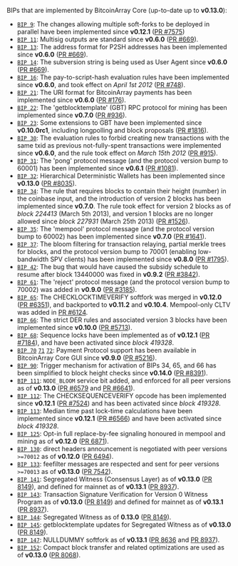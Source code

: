 BIPs that are implemented by BitcoinArray Core (up-to-date up to **v0.13.0**):

* [`BIP 9`](https://github.com/bitcoinarray/bips/blob/master/bip-0009.mediawiki): The changes allowing multiple soft-forks to be deployed in parallel have been implemented since **v0.12.1**  ([PR #7575](https://github.com/bitcoinarray/bitcoinarray/pull/7575))
* [`BIP 11`](https://github.com/bitcoinarray/bips/blob/master/bip-0011.mediawiki): Multisig outputs are standard since **v0.6.0** ([PR #669](https://github.com/bitcoinarray/bitcoinarray/pull/669)).
* [`BIP 13`](https://github.com/bitcoinarray/bips/blob/master/bip-0013.mediawiki): The address format for P2SH addresses has been implemented since **v0.6.0** ([PR #669](https://github.com/bitcoinarray/bitcoinarray/pull/669)).
* [`BIP 14`](https://github.com/bitcoinarray/bips/blob/master/bip-0014.mediawiki): The subversion string is being used as User Agent since **v0.6.0** ([PR #669](https://github.com/bitcoinarray/bitcoinarray/pull/669)).
* [`BIP 16`](https://github.com/bitcoinarray/bips/blob/master/bip-0016.mediawiki): The pay-to-script-hash evaluation rules have been implemented since **v0.6.0**, and took effect on *April 1st 2012* ([PR #748](https://github.com/bitcoinarray/bitcoinarray/pull/748)).
* [`BIP 21`](https://github.com/bitcoinarray/bips/blob/master/bip-0021.mediawiki): The URI format for BitcoinArray payments has been implemented since **v0.6.0** ([PR #176](https://github.com/bitcoinarray/bitcoinarray/pull/176)).
* [`BIP 22`](https://github.com/bitcoinarray/bips/blob/master/bip-0022.mediawiki): The 'getblocktemplate' (GBT) RPC protocol for mining has been implemented since **v0.7.0** ([PR #936](https://github.com/bitcoinarray/bitcoinarray/pull/936)).
* [`BIP 23`](https://github.com/bitcoinarray/bips/blob/master/bip-0023.mediawiki): Some extensions to GBT have been implemented since **v0.10.0rc1**, including longpolling and block proposals ([PR #1816](https://github.com/bitcoinarray/bitcoinarray/pull/1816)).
* [`BIP 30`](https://github.com/bitcoinarray/bips/blob/master/bip-0030.mediawiki): The evaluation rules to forbid creating new transactions with the same txid as previous not-fully-spent transactions were implemented since **v0.6.0**, and the rule took effect on *March 15th 2012* ([PR #915](https://github.com/bitcoinarray/bitcoinarray/pull/915)).
* [`BIP 31`](https://github.com/bitcoinarray/bips/blob/master/bip-0031.mediawiki): The 'pong' protocol message (and the protocol version bump to 60001) has been implemented since **v0.6.1** ([PR #1081](https://github.com/bitcoinarray/bitcoinarray/pull/1081)).
* [`BIP 32`](https://github.com/bitcoinarray/bips/blob/master/bip-0032.mediawiki): Hierarchical Deterministic Wallets has been implemented since **v0.13.0** ([PR #8035](https://github.com/bitcoinarray/bitcoinarray/pull/8035)).
* [`BIP 34`](https://github.com/bitcoinarray/bips/blob/master/bip-0034.mediawiki): The rule that requires blocks to contain their height (number) in the coinbase input, and the introduction of version 2 blocks has been implemented since **v0.7.0**. The rule took effect for version 2 blocks as of *block 224413* (March 5th 2013), and version 1 blocks are no longer allowed since *block 227931* (March 25th 2013) ([PR #1526](https://github.com/bitcoinarray/bitcoinarray/pull/1526)).
* [`BIP 35`](https://github.com/bitcoinarray/bips/blob/master/bip-0035.mediawiki): The 'mempool' protocol message (and the protocol version bump to 60002) has been implemented since **v0.7.0** ([PR #1641](https://github.com/bitcoinarray/bitcoinarray/pull/1641)).
* [`BIP 37`](https://github.com/bitcoinarray/bips/blob/master/bip-0037.mediawiki): The bloom filtering for transaction relaying, partial merkle trees for blocks, and the protocol version bump to 70001 (enabling low-bandwidth SPV clients) has been implemented since **v0.8.0** ([PR #1795](https://github.com/bitcoinarray/bitcoinarray/pull/1795)).
* [`BIP 42`](https://github.com/bitcoinarray/bips/blob/master/bip-0042.mediawiki): The bug that would have caused the subsidy schedule to resume after block 13440000 was fixed in **v0.9.2** ([PR #3842](https://github.com/bitcoinarray/bitcoinarray/pull/3842)).
* [`BIP 61`](https://github.com/bitcoinarray/bips/blob/master/bip-0061.mediawiki): The 'reject' protocol message (and the protocol version bump to 70002) was added in **v0.9.0** ([PR #3185](https://github.com/bitcoinarray/bitcoinarray/pull/3185)).
* [`BIP 65`](https://github.com/bitcoinarray/bips/blob/master/bip-0065.mediawiki): The CHECKLOCKTIMEVERIFY softfork was merged in **v0.12.0** ([PR #6351](https://github.com/bitcoinarray/bitcoinarray/pull/6351)), and backported to **v0.11.2** and **v0.10.4**. Mempool-only CLTV was added in [PR #6124](https://github.com/bitcoinarray/bitcoinarray/pull/6124).
* [`BIP 66`](https://github.com/bitcoinarray/bips/blob/master/bip-0066.mediawiki): The strict DER rules and associated version 3 blocks have been implemented since **v0.10.0** ([PR #5713](https://github.com/bitcoinarray/bitcoinarray/pull/5713)).
* [`BIP 68`](https://github.com/bitcoinarray/bips/blob/master/bip-0068.mediawiki): Sequence locks have been implemented as of **v0.12.1**  ([PR #7184](https://github.com/bitcoinarray/bitcoinarray/pull/7184)), and have been activated since *block 419328*.
* [`BIP 70`](https://github.com/bitcoinarray/bips/blob/master/bip-0070.mediawiki) [`71`](https://github.com/bitcoinarray/bips/blob/master/bip-0071.mediawiki) [`72`](https://github.com/bitcoinarray/bips/blob/master/bip-0072.mediawiki): Payment Protocol support has been available in BitcoinArray Core GUI since **v0.9.0** ([PR #5216](https://github.com/bitcoinarray/bitcoinarray/pull/5216)).
* [`BIP 90`](https://github.com/bitcoinarray/bips/blob/master/bip-0090.mediawiki): Trigger mechanism for activation of BIPs 34, 65, and 66 has been simplified to block height checks since **v0.14.0** ([PR #8391](https://github.com/bitcoinarray/bitcoinarray/pull/8391)).
* [`BIP 111`](https://github.com/bitcoinarray/bips/blob/master/bip-0111.mediawiki): `NODE_BLOOM` service bit added, and enforced for all peer versions as of **v0.13.0** ([PR #6579](https://github.com/bitcoinarray/bitcoinarray/pull/6579) and [PR #6641](https://github.com/bitcoinarray/bitcoinarray/pull/6641)).
* [`BIP 112`](https://github.com/bitcoinarray/bips/blob/master/bip-0112.mediawiki): The CHECKSEQUENCEVERIFY opcode has been implemented since **v0.12.1** ([PR #7524](https://github.com/bitcoinarray/bitcoinarray/pull/7524)) and has been activated since *block 419328*.
* [`BIP 113`](https://github.com/bitcoinarray/bips/blob/master/bip-0113.mediawiki): Median time past lock-time calculations have been implemented since **v0.12.1** ([PR #6566](https://github.com/bitcoinarray/bitcoinarray/pull/6566)) and have been activated since *block 419328*.
* [`BIP 125`](https://github.com/bitcoinarray/bips/blob/master/bip-0125.mediawiki): Opt-in full replace-by-fee signaling honoured in mempool and mining as of **v0.12.0** ([PR 6871](https://github.com/bitcoinarray/bitcoinarray/pull/6871)).
* [`BIP 130`](https://github.com/bitcoinarray/bips/blob/master/bip-0130.mediawiki): direct headers announcement is negotiated with peer versions `>=70012` as of **v0.12.0** ([PR 6494](https://github.com/bitcoinarray/bitcoinarray/pull/6494)).
* [`BIP 133`](https://github.com/bitcoinarray/bips/blob/master/bip-0133.mediawiki): feefilter messages are respected and sent for peer versions `>=70013` as of **v0.13.0** ([PR 7542](https://github.com/bitcoinarray/bitcoinarray/pull/7542)).
* [`BIP 141`](https://github.com/bitcoinarray/bips/blob/master/bip-0141.mediawiki): Segregated Witness (Consensus Layer) as of **v0.13.0** ([PR 8149](https://github.com/bitcoinarray/bitcoinarray/pull/8149)), and defined for mainnet as of **v0.13.1** ([PR 8937](https://github.com/bitcoinarray/bitcoinarray/pull/8937)).
* [`BIP 143`](https://github.com/bitcoinarray/bips/blob/master/bip-0143.mediawiki): Transaction Signature Verification for Version 0 Witness Program as of **v0.13.0** ([PR 8149](https://github.com/bitcoinarray/bitcoinarray/pull/8149)) and defined for mainnet as of **v0.13.1** ([PR 8937](https://github.com/bitcoinarray/bitcoinarray/pull/8937)).
* [`BIP 144`](https://github.com/bitcoinarray/bips/blob/master/bip-0144.mediawiki): Segregated Witness as of **0.13.0** ([PR 8149](https://github.com/bitcoinarray/bitcoinarray/pull/8149)).
* [`BIP 145`](https://github.com/bitcoinarray/bips/blob/master/bip-0145.mediawiki): getblocktemplate updates for Segregated Witness as of **v0.13.0** ([PR 8149](https://github.com/bitcoinarray/bitcoinarray/pull/8149)).
* [`BIP 147`](https://github.com/bitcoinarray/bips/blob/master/bip-0147.mediawiki): NULLDUMMY softfork as of **v0.13.1** ([PR 8636](https://github.com/bitcoinarray/bitcoinarray/pull/8636) and [PR 8937](https://github.com/bitcoinarray/bitcoinarray/pull/8937)).
* [`BIP 152`](https://github.com/bitcoinarray/bips/blob/master/bip-0152.mediawiki): Compact block transfer and related optimizations are used as of **v0.13.0** ([PR 8068](https://github.com/bitcoinarray/bitcoinarray/pull/8068)).
